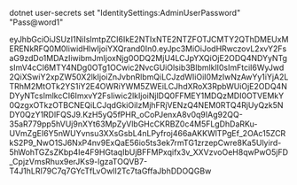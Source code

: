dotnet user-secrets set "IdentitySettings:AdminUserPassword" "Pass@word1"


eyJhbGciOiJSUzI1NiIsImtpZCI6IkE2NTIxNTE2NTZFOTJCMTY2QThDMEUxMERENkRFQ0M0IiwidHlwIjoiYXQrand0In0.eyJpc3MiOiJodHRwczovL2xvY2FsaG9zdDo1MDAzIiwibmJmIjoxNjg0ODQ2MjU4LCJpYXQiOjE2ODQ4NDYyNTgsImV4cCI6MTY4NDg0OTg1OCwic2NvcGUiOlsib3BlbmlkIl0sImFtciI6WyJwd2QiXSwiY2xpZW50X2lkIjoiZnJvbnRlbmQiLCJzdWIiOiI0MzIwNzAwYy1iYjA2LTRhM2MtOTk2YS1iY2E4OWRiYWM5ZWEiLCJhdXRoX3RpbWUiOjE2ODQ4NDYyNTcsImlkcCI6ImxvY2FsIiwic2lkIjoiNjlDQ0FFMEY1MDQzMDI0OTVEMkY0QzgxOTkzOTBCNEQiLCJqdGkiOiIzMjhFRjVENzQ4NEM0RTQ4RjUyQzk5NDY0QzY1RDlFQSJ9.KzH5yQ5fPHR_oCoPJenxA8v0q9IAg92QQ-35aR779pp5hVUj9nXYt63MpZyVlbGHcCKRBZ0c4M5FLgDhDaRKu-UVmZgEI6Y5nWUYvnsu3XXsGsbL4nLPyfroj466aAKKWlTPgEf_2OAc15ZCRkS2P9_NwO1SJ6NxP4nv9ExQaE56io5ts3ek7rmTG1zrzepCwre8Ka5Ulyird-5hWohTGZsZKbp4Ie4F9HGtaqIbUjBFFMPxqifx3v_XXVzvoOeH8qwPwO5jFD_CpjzVmsRhux9erJKs9-lgzaTOQVB7-T4J1hLRI79C7q7GYcTfLvOwlI2Tc7taGffaJbhDDOQGBw